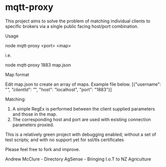# mqtt-proxy

This project aims to solve the problem of matching individual clients to specific brokers via a single public facing host/port combination.

Usage

node mqtt-proxy &lt;port&gt; &lt;map&gt;

i.e.

node mqtt-proxy 1883 map.json

Map format

Edit map.json to create an array of maps.  Example file below.
[{"username": "*",  "clientId": "*", "host": "localhost", "port": "1883"}]

Matching:
1. A simple RegEx is performed between the client supplied parameters and those in the map.
2. The corresponding host and port are used with existing connection parameters proxied.

This is a relatively green project with debugging enabled; without a set of test scripts; and with no support yet for ssl/tls certificates

Please feel free to fork and improve.

Andrew McClure - Directory AgSense -  Bringing I.o.T to NZ Agriculture
